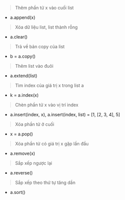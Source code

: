 > Thêm phần tử x vào cuối list
- a.append(x)

> Xóa dữ liệu list, list thành rỗng
- a.clear()

> Trả về bản copy của list
- b = a.copy()

> Thêm list vào đuôi
- a.extend(list)

> Tìm index của giá trị x trong list a
- k = a.index(x)

> Chèn phần tử x vào vị trí index
- a.insert(index, x), a.insert(index, list) = [1, [2, 3, 4], 5]

> Xóa phần tử ở cuối
- x = a.pop()

> Xóa phần tử có giá trị x gặp lần đầu 
- a.remove(x)

> Sắp xếp ngược lại
- a.reverse()

> Sắp xếp theo thứ tự tăng dần
- a.sort()


